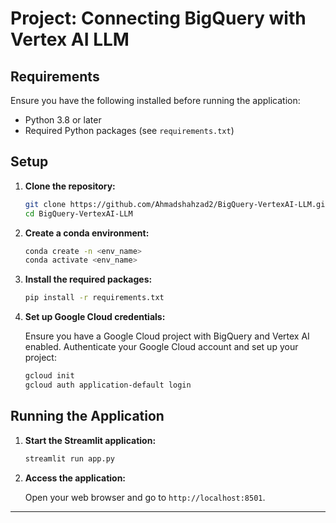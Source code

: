 # Project: Connecting BigQuery with Vertex AI LLM

## Requirements

Ensure you have the following installed before running the application:

- Python 3.8 or later
- Required Python packages (see `requirements.txt`)

## Setup

1. **Clone the repository:**

   ```bash
   git clone https://github.com/Ahmadshahzad2/BigQuery-VertexAI-LLM.git
   cd BigQuery-VertexAI-LLM
   ```

2. **Create a conda environment:**

   ```bash
   conda create -n <env_name>
   conda activate <env_name>
   ```

3. **Install the required packages:**

   ```bash
   pip install -r requirements.txt
   ```

4. **Set up Google Cloud credentials:**

   Ensure you have a Google Cloud project with BigQuery and Vertex AI enabled. Authenticate your Google Cloud account and set up your project:

   ```bash
   gcloud init
   gcloud auth application-default login
   ```

## Running the Application

1. **Start the Streamlit application:**

   ```bash
   streamlit run app.py
   ```

2. **Access the application:**

   Open your web browser and go to `http://localhost:8501`.

---
